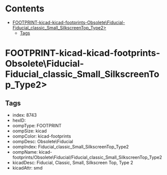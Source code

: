 



Contents
========

* [FOOTPRINT-kicad-kicad-footprints-Obsolete\Fiducial-Fiducial_classic_Small_SilkscreenTop_Type2>](#footprint-kicad-kicad-footprints-obsoletefiducial-fiducial_classic_small_silkscreentop_type2)
	* [Tags](#tags)

# FOOTPRINT-kicad-kicad-footprints-Obsolete\Fiducial-Fiducial_classic_Small_SilkscreenTop_Type2>

## Tags

- index: 8743
- hexID: 
- oompType: FOOTPRINT
- oompSize: kicad
- oompColor: kicad-footprints
- oompDesc: Obsolete\Fiducial
- oompIndex: Fiducial_classic_Small_SilkscreenTop_Type2
- oompName: kicad-footprints/Obsolete\Fiducial/Fiducial_classic_Small_SilkscreenTop_Type2
- kicadDesc: Fiducial, Classic, Small, Silkscreen Top, Type 2
- kicadAttr: smd
